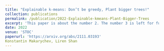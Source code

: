 ```yaml
---
title: "Explainable k-means: Don’t be greedy, Plant bigger trees!"
collection: publications
permalink: /publication/2022-Explainable-kmeans-Plant-Bigger-Trees
excerpt: 'This paper is about the number 2. The number 3 is left for future work.'
date: 2022
venue: 'STOC'
paperurl: 'https://arxiv.org/abs/2111.03193'
Konstantin Makarychev, Liren Shan
---
```



<!-- citation: 'Your Name, You. (2010). &quot;Paper Title Number 2.&quot; <i>Journal 1</i>. 1(2).'
--- -->
<!-- This paper is about the number 2. The number 3 is left for future work. -->

<!-- [Download paper here](http://academicpages.github.io/files/paper2.pdf)

Recommended citation: Your Name, You. (2010). "Paper Title Number 2." <i>Journal 1</i>. 1(2). -->
